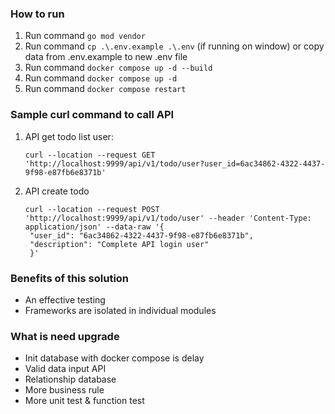 ### How to run

1. Run command ```go mod vendor```
2. Run command ```cp .\.env.example .\.env``` (if running on window) or copy data from .env.example to new .env file 
3. Run command ```docker compose up -d --build```
4. Run command ```docker compose up -d```
5. Run command ```docker compose restart```

### Sample curl command to call API
1. API get todo list user:

    ```
    curl --location --request GET 'http://localhost:9999/api/v1/todo/user?user_id=6ac34862-4322-4437-9f98-e87fb6e8371b'
    ```
2. API create todo
    
   ```
   curl --location --request POST 'http://localhost:9999/api/v1/todo/user' --header 'Content-Type: application/json' --data-raw '{
    "user_id": "6ac34862-4322-4437-9f98-e87fb6e8371b",
    "description": "Complete API login user"
    }'
   ```

### Benefits of this solution
- An effective testing
- Frameworks are isolated in individual modules

### What is need upgrade
- Init database with docker compose is delay
- Valid data input API
- Relationship database
- More business rule
- More unit test & function test

